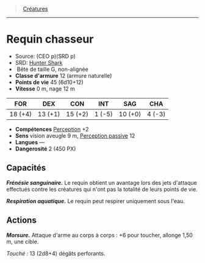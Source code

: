 ﻿---
!MonsterItem
Family: MonsterHD
Type: Bête
Size: G
Alignment: non-alignée
ArmorClass: 12 (armure naturelle)
HitPoints: 45 (6d10+12)
Speed: 0 m, nage 12 m
Strength: 18 (+4)
Dexterity: 13 (+1)
Constitution: 15 (+2)
Intelligence: ' 1 (-5)'
Wisdom: 10 (+0)
Charisma: ' 4 (-3)'
Skills: '[Perception](hd_abilities_wisdom_perception.md) +2'
Senses: vision aveugle 9 m, [Perception passive](hd_abilities_dexterity_perception_passive.md) 12
Languages: —
Challenge: 2 (450 PX)
Id: monsters_hd.md#requin-chasseur
ParentLink: monsters_hd.md#créatures
Name: Requin chasseur
ParentName: Créatures
NameLevel: 1
AltName: '[Hunter Shark](srd_monsters_hunter_shark.md)'
Source: (CEO p)(SRD p)
Attributes: {}
AttributesDictionary: >+
  {}

---
> [Créatures](hd_monsters.md)

---

# Requin chasseur

- Source: (CEO p)(SRD p)
- SRD: [Hunter Shark](srd_monsters_hunter_shark.md)
-  Bête de taille G, non-alignée
- **Classe d'armure** 12 (armure naturelle)
- **Points de vie** 45 (6d10+12)
- **Vitesse** 0 m, nage 12 m

|FOR|DEX|CON|INT|SAG|CHA|
|---|---|---|---|---|---|
|18 (+4)|13 (+1)|15 (+2)| 1 (-5)|10 (+0)| 4 (-3)|

- **Compétences** [Perception](hd_abilities_wisdom_perception.md) +2
- **Sens** vision aveugle 9 m, [Perception passive](hd_abilities_dexterity_perception_passive.md) 12
- **Langues** —
- **Dangerosité** 2 (450 PX)

## Capacités

**_Frénésie sanguinaire._** Le requin obtient un avantage lors des jets d'attaque effectués contre les créatures qui n'ont pas la totalité de leurs points de vie.

**_Respiration aquatique._** Le requin peut respirer uniquement sous l'eau.

## Actions

**_Morsure._** Attaque d'arme au corps à corps : +6 pour toucher, allonge 1,50 m, une cible.

_Touché :_ 13 (2d8+4) dégâts perforants.

